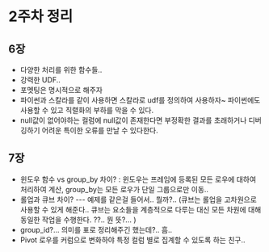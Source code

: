 # 2주차 정리

## 6장

- 다양한 처리를 위한 함수들.. 
- 강력한 UDF..
- 포멧팅은 명시적으로 해주자
- 파이썬과 스칼라를 같이 사용하면 스칼라로 udf를 정의하여 사용하자~ 파이썬에도 사용할 수 있고 직렬화의 부하를 막을 수 있다.
- null값이 없어야하는 컬럼에 null값이 존재한다면 부정확한 결과를 초래하거나 디버깅하기 어려운 특이한 오류를 만날 수 있다한다.

## 7장

- 윈도우 함수 vs group_by 차이? : 윈도우는 프레임에 등록된 모든 로우에 대하여 처리하여 계산, group_by는 모든 로우가 단일 그룹으로만 이동..
- 롤업과 큐브 차이? --- 예제를 같은걸 들어서.. 뭘까?.. (큐브는 롤업을 고차원으로 사용할 수 있게 해준다.. 큐브는 요소들을 계층적으로 다루는 대신 모든 차원에 대해 동일한 작업을 수행한다. ??.. 뭔 뜻?... )
- group_id?... 의미를 표로 정리해주긴 했는데?.. 흠..
- Pivot 로우를 커럼으로 변화하야 특정 컬럼 별로 집계할 수 있도록 하는 친구..